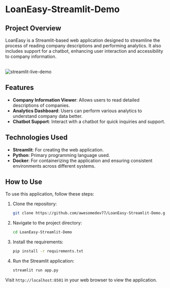 # LoanEasy-Streamlit-Demo

## Project Overview

LoanEasy is a Streamlit-based web application designed to streamline the process of reading company descriptions and performing analytics. It also includes support for a chatbot, enhancing user interaction and accessibility to company information.
<br>
<br>

![streamlit-live-demo](https://github.com/awesomedev77/LoanEasy-Streamlit-Demo/assets/156434737/5d0d7018-22f3-4a4d-9601-6aaed207d313)

## Features

- **Company Information Viewer**: Allows users to read detailed descriptions of companies.
- **Analytics Dashboard**: Users can perform various analytics to understand company data better.
- **Chatbot Support**: Interact with a chatbot for quick inquiries and support.

## Technologies Used

- **Streamlit**: For creating the web application.
- **Python**: Primary programming language used.
- **Docker**: For containerizing the application and ensuring consistent environments across different systems.

## How to Use

To use this application, follow these steps:

1. Clone the repository:
   ```bash
   git clone https://github.com/awesomedev77/LoanEasy-Streamlit-Demo.git
   ```
2. Navigate to the project directory:
   ```bash
   cd LoanEasy-Streamlit-Demo
   ```
3. Install the requirements:
   ```bash
   pip install -r requirements.txt
   ```
4. Run the Streamlit application:
   ```bash
   streamlit run app.py
   ```

Visit `http://localhost:8501` in your web browser to view the application.
